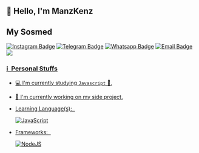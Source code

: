 ## 👋 Hello, I'm ManzKenz

## My Sosmed
[![Instagram Badge](https://img.shields.io/badge/-Instagram-e4405f?style=flat-square&logo=Instagram&logoColor=white)](https://www.instagram.com/manzkenzz/)
[![Telegram Badge](https://img.shields.io/badge/-Telegram-0088cc?style=flat-square&logo=Telegram&logoColor=white)](https://t.me/ManzHytam)
[![Whatsapp Badge](https://img.shields.io/badge/-Whatsapp-%808080?style=flat-square&logo=Whatsapp&logoColor=white)](wa.me/62889897216372)
[![Email Badge](https://img.shields.io/badge/Email-3b5998?style=flat-square&logo=email&logoColor=white)](mailto:humanznodejs@gmail.com)
<a href="https://github.com/ManzKeDua"><img src="https://img.shields.io/badge/-GitHub-black?style=flat-square&logo=github" />

### ℹ &nbsp;Personal Stuffs
- 💻 I'm currently studying `Javascript` 🚀.
- 🔭 I'm currently working on my side project.
- Learning Language(s): &nbsp;

  ![JavaScript](https://img.shields.io/badge/JavaScript-323330?style=for-the-badge&logo=javascript&logoColor=F7DF1E)

- Frameworks: &nbsp;

  ![NodeJS](https://img.shields.io/badge/Node.js-43853D?style=for-the-badge&logo=node.js&logoColor=white)
